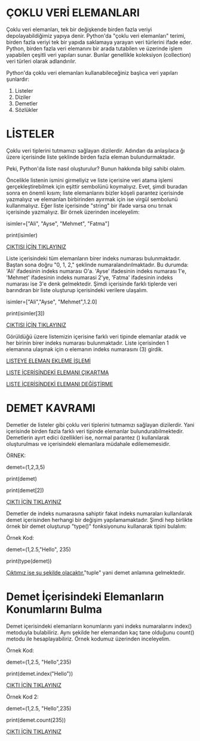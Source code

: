 # ÇOKLU VERİ ELEMANLARI
Çoklu veri elemanları, tek bir değişkende birden fazla veriyi depolayabildiğimiz yapıya denir. Python'da "çoklu veri elemanları" terimi, birden fazla veriyi tek bir yapıda saklamaya yarayan veri türlerini ifade eder. Python, birden fazla veri elemanını bir arada tutabilen ve üzerinde işlem yapabilen çeşitli veri yapıları sunar. Bunlar genellikle koleksiyon (collection) veri türleri olarak adlandırılır.

Python'da çoklu veri elemanları kullanabileceğiniz başlıca veri yapıları şunlardır:
1) Listeler
2) Diziler
3) Demetler
4) Sözlükler
   
# LİSTELER
Çoklu veri tiplerini tutmamızı sağlayan dizilerdir. Adından da anlaşılaca ğı üzere içerisinde liste şeklinde birden fazla eleman bulundurmaktadır.

Peki, Python'da liste nasıl oluşturulur? Bunun hakkında bilgi sahibi olalım.

Öncelikle listenin ismini girmeliyiz ve liste içerisine veri atama işlemi gerçekleştirebilmek için eşittir sembolünü koymalıyız. Evet, şimdi buradan sonra en önemli kısım; liste elemanlarını bizler köşeli parantez içerisinde yazmalıyız ve elemanlan birbirinden ayırmak için ise virgül sembolunü kullanmalıyız. Eğer liste içerisinde "string" bir ifade varsa onu tırnak içerisinde yazmalıyız. Bir örnek üzerinden inceleyelim:

isimler=["Ali", "Ayse", "Mehmet", "Fatma"]

print(isimler)

<a href="https://github.com/ebrarrkaya/404/blob/a5b9103843335323bbbfe53eca38b9ee442c793f/z.png">ÇIKTISI İÇİN TIKLAYINIZ</a>

Liste içerisindeki tüm elemanların birer indeks numarası bulunmaktadır. Baştan sona doğru "0, 1, 2," şeklinde numaralandırılmaktadır. Bu durumda: 'Ali' ifadesinin indeks numarası O'a. 'Ayse' ifadesinin indeks numarası 1'e, 'Mehmet' ifadesinin indeks numarasi 2'ye, 'Fatma' ifadesinin indeks numarası ise 3'e denk gelmektedir. Şimdi içerisinde farklı tiplerde veri barındıran bir liste oluşturup içerisindeki verilere ulaşalım.

isimler=["Ali","Ayse", "Mehmet",1.2.0]

print(isimler[3])

<a href="https://github.com/ebrarrkaya/404/blob/122f995dc356646356b8b225372338f8b4d89cb2/A.png">ÇIKTISI İÇİN TIKLAYINIZ</a>


Görüldüğü üzere listemizin içerisine farklı veri tipinde elemanlar atadık ve her birinin birer indeks numarası bulunmaktadır. Liste içerisinden 1 elemanına ulaşmak için o elemanın indeks numarasını (3) girdik.

[LISTEYE ELEMAN EKLEME İŞLEMİ](https://github.com/ebrarrkaya/404/blob/ed84c8236510c0e679fbdbe1f6c3725cbfd444dd/ekleme.md)

[LISTE İÇERİSİNDEKİ ELEMANI ÇIKARTMA](https://github.com/ebrarrkaya/404/blob/ed84c8236510c0e679fbdbe1f6c3725cbfd444dd/C%C4%B0KARTMA.md)

[LISTE İÇERİSİNDEKİ ELEMANI DEĞİŞTİRME](https://github.com/ebrarrkaya/404/blob/08a9ec487e4f08c700f312890da6ccf6e113fd1d/eleman%20de%C4%9Fi%C5%9Ftirme.md)

# DEMET KAVRAMI
Demetler de listeler gibi çoklu veri tiplerini tutmamızı sağlayan dizilerdir. Yani içerisinde birden fazla farklı veri tipinde elemanlar bulundurabilmektedir. Demetlerin ayırt edici özellikleri ise, normal parantez () kullanılarak oluşturulması ve içerisindeki elemanlara müdahale edilememesidir.

ÖRNEK:

demet=(1,2,3,5)

print(demet)

print(demet[2])

<a href="https://github.com/ebrarrkaya/505/blob/f9c00091c864f2dc3cee98a3280fc13ae1466c0c/a1.png">ÇIKTI İÇİN TIKLAYINIZ</a>

Demetler de indeks numarasına sahiptir fakat indeks numaraları kullanılarak demet içerisinden herhangi bir değişim yapılamamaktadır. Şimdi hep birlikte örnek bir demet oluşturup "type()" fonksiyonunu kullanarak tipini bulalım:

Örnek Kod:

demet=(1,2.5,"Hello", 235)

print(type(demet))

<a href="https://github.com/ebrarrkaya/505/blob/527deb305db13de299a22e3eb00a43de2b46a49c/a2.png">Çıktımız ise şu şekilde olacaktır.</a>"tuple" yani demet anlamına gelmektedir.

# Demet İçerisindeki Elemanların Konumlarını Bulma
Demet içerisindeki elemanların konumlarını yani indeks numaralarını index() metoduyla bulabiliriz. Aynı şekilde her elemandan kaç tane olduğunu count() metodu ile hesaplayabiliriz. Örnek kodumuz üzerinden inceleyelim.

Örnek Kod:

demet=(1,2.5, "Hello",235)

print(demet.index("Hello"))

<a href="https://github.com/ebrarrkaya/505/blob/75e16ba77238793b44ba3f51291a9db9e448c6b7/A3.png">ÇIKTI İÇİN TIKLAYINIZ</a>

Örnek Kod 2:

demet=(1,2.5, "Hello",235)

print(demet.count(235))

<a href="https://github.com/ebrarrkaya/505/blob/b5ccc1e402d9610ee877ff8b91d18e6badb28b62/a4.png">ÇIKTI İÇİN TIKLAYINIZ</a>






